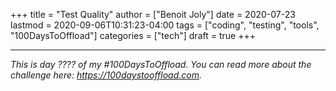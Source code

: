 +++
title = "Test Quality"
author = ["Benoit Joly"]
date = 2020-07-23
lastmod = 2020-09-06T10:31:23-04:00
tags = ["coding", "testing", "tools", "100DaysToOffload"]
categories = ["tech"]
draft = true
+++

---

_This is day ???? of my #100DaysToOffload. You can read more about the challenge here: <https://100daystooffload.com>._
